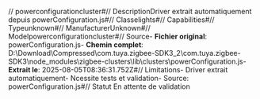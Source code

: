 // powerconfigurationcluster#// DescriptionDriver extrait automatiquement depuis powerConfiguration.js#// Classelights#// Capabilities#// Typeunknown#// ManufacturerUnknown#// Modelpowerconfigurationcluster#// Source- **Fichier original**: powerConfiguration.js- **Chemin complet**: D:\Download\Compressed\com.tuya.zigbee-SDK3_2\com.tuya.zigbee-SDK3\node_modules\zigbee-clusters\lib\clusters\powerConfiguration.js- **Extrait le**: 2025-08-05T08:36:31.752Z#// Limitations- Driver extrait automatiquement- Ncessite tests et validation- Source: powerConfiguration.js#// Statut En attente de validation